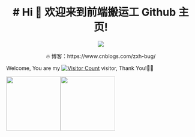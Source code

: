 <h1  align="center"># Hi 🎉 欢迎来到前端搬运工 Github 主页!</h1>
<p  align="center">
    <img  src="https://readme-typing-svg.herokuapp.com/?lines=%E6%AC%A2%E8%BF%8E%E6%9D%A5%E5%88%B0%E5%89%8D%E7%AB%AF%E6%90%AC%E8%BF%90%E5%B7%A5GitHub%E4%B8%BB%E9%A1%B5;%E5%8D%9A%E5%AE%A2%E5%9B%AD%EF%BC%9Ahttps%3A%2F%2Fwww.cnblogs.com%2Fzxh-bug%2F&font=Roboto" />
</p>
<p  align="center">🔥 博客：https://www.cnblogs.com/zxh-bug/ </p>

Welcome, You are my [![Visitor Count](https://profile-counter.glitch.me/all-smile/count.svg)](https://blog.i-xiao.space/) visitor, Thank You!🎉🎉 

[<span><img src="https://github-readme-stats.vercel.app/api/top-langs/?username=11477872997layout=compact" height=145/></span><span><img src="https://github-readme-stats.vercel.app/api?username=11477872997&count_private=true&show_icons=true" height=145/></span>](https://blog.i-xiao.space/)
